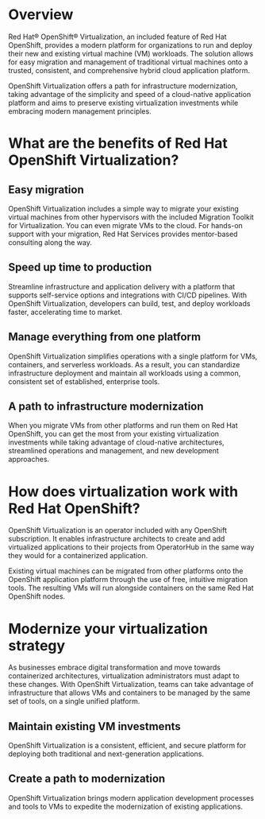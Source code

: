 # Overview
Red Hat® OpenShift® Virtualization, an included feature of Red Hat OpenShift, provides a modern platform for organizations to run and deploy their new and existing virtual machine (VM) workloads. The solution allows for easy migration and management of traditional virtual machines onto a trusted, consistent, and comprehensive hybrid cloud application platform.

OpenShift Virtualization offers a path for infrastructure modernization, taking advantage of the simplicity and speed of a cloud-native application platform and aims to preserve existing virtualization investments while embracing modern management principles.

# What are the benefits of Red Hat OpenShift Virtualization?

## Easy migration
OpenShift Virtualization includes a simple way to migrate your existing virtual machines from other hypervisors with the included Migration Toolkit for Virtualization. You can even migrate VMs to the cloud. For hands-on support with your migration, Red Hat Services provides mentor-based consulting along the way.

## Speed up time to production
Streamline infrastructure and application delivery with a platform that supports self-service options and integrations with CI/CD pipelines. With OpenShift Virtualization, developers can build, test, and deploy workloads faster, accelerating time to market.

## Manage everything from one platform
OpenShift Virtualization simplifies operations with a single platform for VMs, containers, and serverless workloads. As a result, you can standardize infrastructure deployment and maintain all workloads using a common, consistent set of established, enterprise tools.

## A path to infrastructure modernization
When you migrate VMs from other platforms and run them on Red Hat OpenShift, you can get the most from your existing virtualization investments while taking advantage of cloud-native architectures, streamlined operations and management, and new development approaches. 

# How does virtualization work with Red Hat OpenShift?
OpenShift Virtualization is an operator included with any OpenShift subscription. It enables infrastructure architects to create and add virtualized applications to their projects from OperatorHub in the same way they would for a containerized application.

Existing virtual machines can be migrated from other platforms onto the OpenShift application platform through the use of free, intuitive migration tools. The resulting VMs will run alongside containers on the same Red Hat OpenShift nodes.

# Modernize your virtualization strategy
As businesses embrace digital transformation and move towards containerized architectures, virtualization administrators must adapt to these changes. With OpenShift Virtualization, teams can take advantage of infrastructure that allows VMs and containers to be managed by the same set of tools, on a single unified platform.

## Maintain existing VM investments
OpenShift Virtualization is a consistent, efficient, and secure platform for deploying both traditional and next-generation applications.

## Create a path to modernization
OpenShift Virtualization brings modern application development processes and tools to VMs to expedite the modernization of existing applications.  
